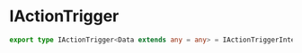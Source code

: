 # IActionTrigger

```ts
export type IActionTrigger<Data extends any = any> = IActionTriggerInternal<Data>;
```


